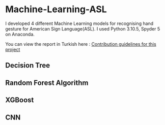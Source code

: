 # Machine-Learning-ASL

I developed 4 different Machine Learning models for recognising hand gesture for American Sign Language(ASL). I used Python 3.10.5, Spyder 5 on Anaconda.

You can view the report in Turkish here : [Contribution guidelines for this project](ProjeRaporu.doc)

## Decision Tree
## Random Forest Algorithm
## XGBoost
## CNN

